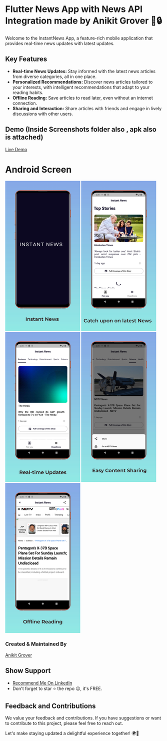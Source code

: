 # Flutter News App with News API Integration made by Anikit Grover 📰🔒

Welcome to the InstantNews App, a feature-rich mobile application that provides real-time news updates with latest updates. 


## Key Features

- **Real-time News Updates:** Stay informed with the latest news articles from diverse categories, all in one place.
- **Personalized Recommendations:** Discover news articles tailored to your interests, with intelligent recommendations that adapt to your reading habits.
- **Offline Reading:** Save articles to read later, even without an internet connection.
- **Sharing and Interaction:** Share articles with friends and engage in lively discussions with other users.

## Demo (Inside Screenshots folder also , apk also is attached)
[Live Demo](https://www.youtube.com/channel/UCzwhPwhZJ5kZuKxHPQipOKw)

# Android Screen
<img height="480px" src="screenshots/0.jpeg">
<img height="480px" src="screenshots/image1.jpeg"><img height="480px" src="screenshots/1.jpeg">
<img height="480px" src="screenshots/3.jpeg"> <img height="480px" src="screenshots/4.jpeg">

### Created & Maintained By

[Anikit Grover](https://github.com/AnikitDeveloper96)

## Show Support
* [Recommend Me On LinkedIn](https://in.linkedin.com/in/anikit-grover)
* Don't forget to star ⭐ the repo 😉, it's FREE.


## Feedback and Contributions

We value your feedback and contributions. If you have suggestions or want to contribute to this project, please feel free to reach out.

Let's make staying updated a delightful experience together! 🌍📲
